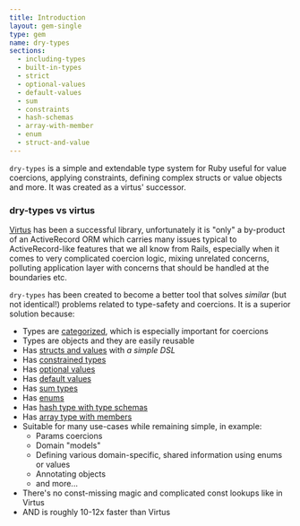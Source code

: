 ```yaml
---
title: Introduction
layout: gem-single
type: gem
name: dry-types
sections:
  - including-types
  - built-in-types
  - strict
  - optional-values
  - default-values
  - sum
  - constraints
  - hash-schemas
  - array-with-member
  - enum
  - struct-and-value
---
```


`dry-types` is a simple and extendable type system for Ruby useful for value coercions, applying constraints, defining complex structs or value objects and more. It was created as a virtus' successor.

### dry-types vs virtus

[Virtus](https://github.com/solnic/virtus) has been a successful library, unfortunately it is "only" a by-product of an ActiveRecord ORM which carries many issues typical to ActiveRecord-like features that we all know from Rails, especially when it comes to very complicated coercion logic, mixing unrelated concerns, polluting application layer with concerns that should be handled at the boundaries etc.

`dry-types` has been created to become a better tool that solves *similar* (but not identical!) problems related to type-safety and coercions. It is a superior solution because:

* Types are [categorized](/gems/dry-types/built-in-types), which is especially important for coercions
* Types are objects and they are easily reusable
* Has [structs and values](/gems/dry-types/struct-and-value) with *a simple DSL*
* Has [constrained types](/gems/dry-types/constraints)
* Has [optional values](/gems/dry-types/optional-values)
* Has [default values](/gems/dry-types/default-values)
* Has [sum types](/gems/dry-types/sum)
* Has [enums](/gems/dry-types/enum)
* Has [hash type with type schemas](/gems/dry-types/hash-schemas)
* Has [array type with members](/gems/dry-types/array-with-member)
* Suitable for many use-cases while remaining simple, in example:
  * Params coercions
  * Domain "models"
  * Defining various domain-specific, shared information using enums or values
  * Annotating objects
  * and more...
* There's no const-missing magic and complicated const lookups like in Virtus
* AND is roughly 10-12x faster than Virtus
